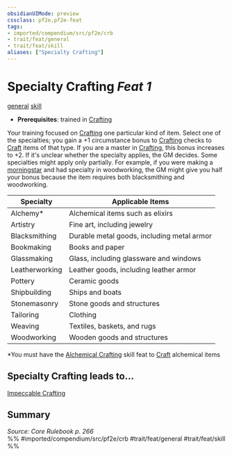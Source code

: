 ```yaml
---
obsidianUIMode: preview
cssclass: pf2e,pf2e-feat
tags:
- imported/compendium/src/pf2e/crb
- trait/feat/general
- trait/feat/skill
aliases: ["Specialty Crafting"]
---
```

# Specialty Crafting  *Feat 1*  
[general](general.md)  [skill](skill.md)  

- **Prerequisites**: trained in [Crafting](../skills.md#Crafting)

Your training focused on [Crafting](../skills.md#Crafting) one particular kind of item. Select one of the specialties; you gain a +1 circumstance bonus to [Crafting](../skills.md#Crafting) checks to [Craft](craft.md) items of that type. If you are a master in [Crafting](../skills.md#Crafting), this bonus increases to +2. If it's unclear whether the specialty applies, the GM decides. Some specialties might apply only partially. For example, if you were making a [morningstar](../equipment/items/morningstar.md) and had specialty in woodworking, the GM might give you half your bonus because the item requires both blacksmithing and woodworking.

| Specialty | Applicable Items |
|-----------|------------------|
| Alchemy* | Alchemical items such as elixirs |
| Artistry | Fine art, including jewelry |
| Blacksmithing | Durable metal goods, including metal armor |
| Bookmaking | Books and paper |
| Glassmaking | Glass, including glassware and windows |
| Leatherworking | Leather goods, including leather armor |
| Pottery | Ceramic goods |
| Shipbuilding | Ships and boats |
| Stonemasonry | Stone goods and structures |
| Tailoring | Clothing |
| Weaving | Textiles, baskets, and rugs |
| Woodworking | Wooden goods and structures |

*You must have the [Alchemical Crafting](alchemical-crafting.md) skill feat to [Craft](craft.md) alchemical items

## Specialty Crafting leads to...

[Impeccable Crafting](impeccable-crafting.md)

## Summary

*Source: Core Rulebook p. 266*  
%% #imported/compendium/src/pf2e/crb #trait/feat/general #trait/feat/skill %%